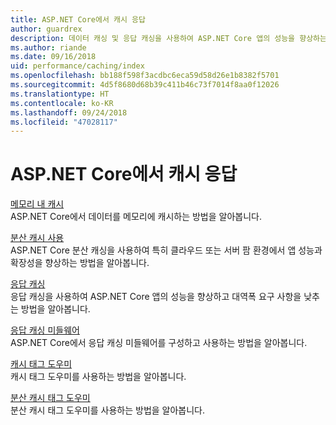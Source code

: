 ```yaml
---
title: ASP.NET Core에서 캐시 응답
author: guardrex
description: 데이터 캐싱 및 응답 캐싱을 사용하여 ASP.NET Core 앱의 성능을 향상하는 방법을 알아봅니다.
ms.author: riande
ms.date: 09/16/2018
uid: performance/caching/index
ms.openlocfilehash: bb188f598f3acdbc6eca59d58d26e1b8382f5701
ms.sourcegitcommit: 4d5f8680d68b39c411b46c73f7014f8aa0f12026
ms.translationtype: HT
ms.contentlocale: ko-KR
ms.lasthandoff: 09/24/2018
ms.locfileid: "47028117"
---
```

# <a name="cache-responses-in-aspnet-core"></a>ASP.NET Core에서 캐시 응답

[메모리 내 캐시](xref:performance/caching/memory)  
ASP.NET Core에서 데이터를 메모리에 캐시하는 방법을 알아봅니다.

[분산 캐시 사용](xref:performance/caching/distributed)  
ASP.NET Core 분산 캐싱을 사용하여 특히 클라우드 또는 서버 팜 환경에서 앱 성능과 확장성을 향상하는 방법을 알아봅니다.

[응답 캐싱](xref:performance/caching/response)  
응답 캐싱을 사용하여 ASP.NET Core 앱의 성능을 향상하고 대역폭 요구 사항을 낮추는 방법을 알아봅니다.

[응답 캐싱 미들웨어](xref:performance/caching/middleware)  
ASP.NET Core에서 응답 캐싱 미들웨어를 구성하고 사용하는 방법을 알아봅니다.

[캐시 태그 도우미](xref:mvc/views/tag-helpers/builtin-th/cache-tag-helper)  
캐시 태그 도우미를 사용하는 방법을 알아봅니다.

[분산 캐시 태그 도우미](xref:mvc/views/tag-helpers/builtin-th/distributed-cache-tag-helper)  
분산 캐시 태그 도우미를 사용하는 방법을 알아봅니다.
